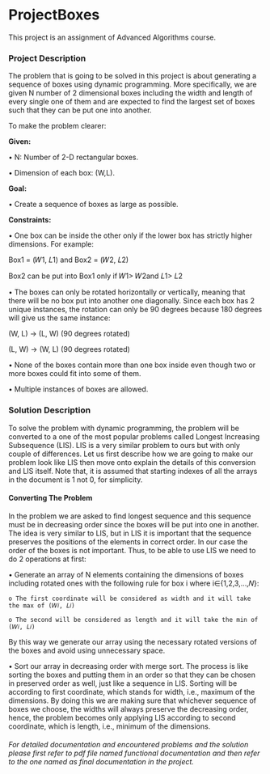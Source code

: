 <h1>ProjectBoxes</h1> 
This project is an assignment of Advanced Algorithms course. 

<h3>Project Description</h3>

The problem that is going to be solved in this project is about generating a sequence of boxes using dynamic programming. More specifically, we are given N number of 2 dimensional boxes including the width and length of every single one of them and are expected to find the largest set of boxes such that they can be put one into another.

To make the problem clearer:

<b>Given:</b>

• N: Number of 2-D rectangular boxes.

• Dimension of each box: (W,L).

<b>Goal:</b>

• Create a sequence of boxes as large as possible.

<b>Constraints:</b>

• One box can be inside the other only if the lower box has strictly higher dimensions. For example:

Box1 = (𝑊1, 𝐿1) and Box2 = (𝑊2, 𝐿2)

Box2 can be put into Box1 only if 𝑊1> 𝑊2and 𝐿1> 𝐿2

• The boxes can only be rotated horizontally or vertically, meaning that there will be no box put into another one diagonally. Since each box has 2 unique instances, the rotation can only be 90 degrees because 180 degrees will give us the same instance:

(W, L) -> (L, W) (90 degrees rotated)

(L, W) -> (W, L) (90 degrees rotated)

• None of the boxes contain more than one box inside even though two or more boxes could fit into some of them.

• Multiple instances of boxes are allowed.

<h3>Solution Description</h3>

To solve the problem with dynamic programming, the problem will be converted to a one of the most popular problems called Longest Increasing Subsequence (LIS). LIS is a very similar problem to ours but with only couple of differences. Let us first describe how we are going to make our problem look like LIS then move onto explain the details of this conversion and LIS itself. Note that, it is assumed that starting indexes of all the arrays in the document is 1 not 0, for simplicity.

<h4>Converting The Problem</h4>

In the problem we are asked to find longest sequence and this sequence must be in decreasing order since the boxes will be put into one in another. The idea is very similar to LIS, but in LIS it is important that the sequence preserves the positions of the elements in correct order. In our case the order of the boxes is not important. Thus, to be able to use LIS we need to do 2 operations at first:

• Generate an array of N elements containing the dimensions of boxes including rotated ones with the following rule for box i where i∈{1,2,3,…,𝑁}:

    o The first coordinate will be considered as width and it will take the max of (𝑊𝑖, 𝐿𝑖)
    
    o The second will be considered as length and it will take the min of (𝑊𝑖, 𝐿𝑖)
    
By this way we generate our array using the necessary rotated versions of the boxes and avoid using unnecessary space.

• Sort our array in decreasing order with merge sort. The process is like sorting the boxes and putting them in an order so that they can be chosen in preserved order as well, just like a sequence in LIS. Sorting will be according to first coordinate, which stands for width, i.e., maximum of the dimensions. By doing this we are making sure that whichever sequence of boxes we choose, the widths will always preserve the decreasing order, hence, the problem becomes only applying LIS according to second coordinate, which is length, i.e., minimum of the dimensions.

<h6>For detailed documentation and encountered problems and the solution please first refer to pdf file named functional documentation and then refer to the one named as final documentation in the project.</h6>
